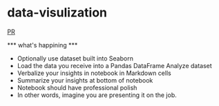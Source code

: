 # data-visulization

[PR]()

*** what's happining ***
* Optionally use dataset built into Seaborn
* Load the data you receive into a Pandas DataFrame
Analyze dataset
* Verbalize your insights in notebook in Markdown cells
* Summarize your insights at bottom of notebook
* Notebook should have professional polish
* In other words, imagine you are presenting it on the job.